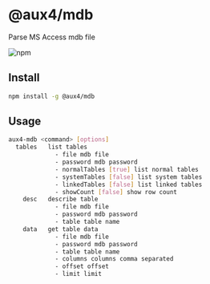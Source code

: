 # @aux4/mdb
Parse MS Access mdb file

![npm](https://img.shields.io/npm/v/@aux4/mdb)

## Install

```bash
npm install -g @aux4/mdb
```

## Usage
```bash
aux4-mdb <command> [options]
  tables   list tables
             - file mdb file
             - password mdb password
             - normalTables [true] list normal tables
             - systemTables [false] list system tables
             - linkedTables [false] list linked tables
             - showCount [false] show row count
    desc   describe table
             - file mdb file
             - password mdb password
             - table table name
    data   get table data
             - file mdb file
             - password mdb password
             - table table name
             - columns columns comma separated
             - offset offset
             - limit limit

```
